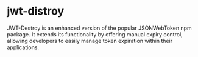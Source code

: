 # jwt-distroy
JWT-Destroy is an enhanced version of the popular JSONWebToken npm package. It extends its functionality by offering manual expiry control, allowing developers to easily manage token expiration within their applications. 
